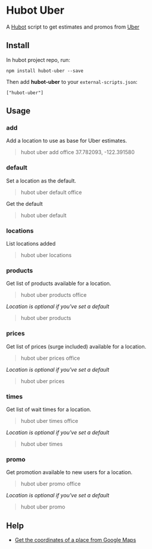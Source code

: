 # Hubot Uber

A [Hubot](https://hubot.github.com/) script to get estimates and promos from [Uber](https://www.uber.com/invite/rtjmz)

## Install

In hubot project repo, run:

```
npm install hubot-uber --save
```

Then add **hubot-uber** to your `external-scripts.json`:

```
["hubot-uber"]
```

## Usage

### add

Add a location to use as base for Uber estimates.

> hubot uber add office 37.782093, -122.391580

### default

Set a location as the default.

> hubot uber default office

Get the default

> hubot uber default

### locations

List locations added

> hubot uber locations

### products

Get list of products available for a location.

> hubot uber products office

_Location is optional if you've set a default_

> hubot uber products

### prices

Get list of prices (surge included) available for a location.

> hubot uber prices office

_Location is optional if you've set a default_

> hubot uber prices

### times

Get list of wait times for a location.

> hubot uber times office

_Location is optional if you've set a default_

> hubot uber times

### promo

Get promotion available to new users for a location.

> hubot uber promo office

_Location is optional if you've set a default_

> hubot uber promo

## Help

- [Get the coordinates of a place from Google Maps](https://support.google.com/maps/answer/18539?hl=en)
